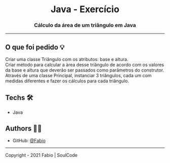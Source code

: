 # <h1 align="center">Java - Exercício</h1>
<h3 align="center">Cálculo da área de um triângulo em Java</h3>

---

## O que foi pedido 💡

<p>
  Criar uma classe Triângulo com os atributos: base e altura.<br/>
  Criar método para calcular a àrea desse triângulo de acordo com os valores da base e altura que deverão ser passados como parâmetros do construtor.<br/>
  Através de uma classe Principal, instanciar 3 triângulos, cada um com medidas diferentes e fazer os cálculos para cada triângulo.<br/>
</p>


## Techs 🛠

- Java


## Authors 👨‍💻

- GitHub: [@Fabio](https://github.com/fabiomdg1)

---

Copyright - 2021 Fabio | SoulCode
